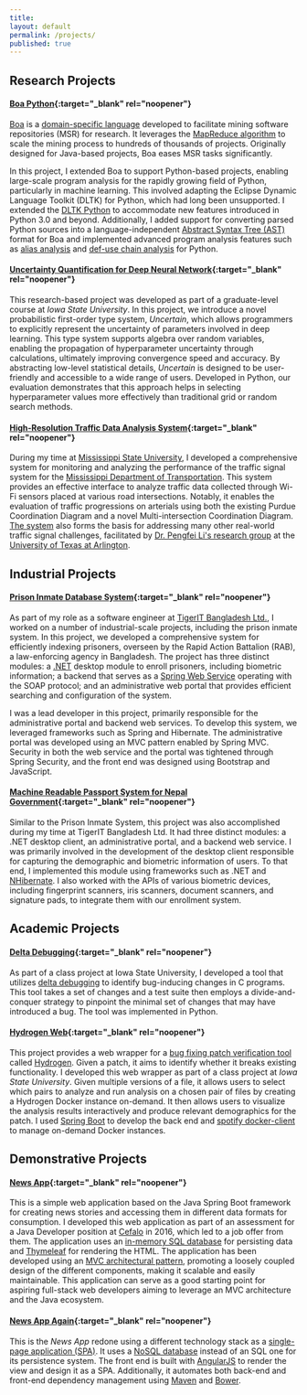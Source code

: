 ```yaml
---
title:
layout: default
permalink: /projects/
published: true
---
```


## Research Projects
  
#### [Boa Python](https://github.com/boalang/compiler/tree/pydatagen){:target="_blank" rel="noopener"}

[Boa](https://boa.cs.iastate.edu/) is a [domain-specific language](https://en.wikipedia.org/wiki/Domain-specific_language) developed to facilitate mining software repositories (MSR) for research. It leverages the [MapReduce algorithm](https://en.wikipedia.org/wiki/MapReduce) to scale the mining process to hundreds of thousands of projects. Originally designed for Java-based projects, Boa eases MSR tasks significantly. 

In this project, I extended Boa to support Python-based projects, enabling large-scale program analysis for the rapidly growing field of Python, particularly in machine learning. This involved adapting the Eclipse Dynamic Language Toolkit (DLTK) for Python, which had long been unsupported. I extended the [DLTK Python](https://projects.eclipse.org/projects/technology.dltk) to accommodate new features introduced in Python 3.0 and beyond. Additionally, I added support for converting parsed Python sources into a language-independent [Abstract Syntax Tree (AST)](https://en.wikipedia.org/wiki/Abstract_syntax_tree) format for Boa and implemented advanced program analysis features such as [alias analysis](https://en.wikipedia.org/wiki/Alias_analysis) and [def-use chain analysis](https://en.wikipedia.org/wiki/Use-define_chain) for Python.



#### [Uncertainty Quantification for Deep Neural Network](https://github.com/sayemimtiaz/Uncertainty-Quantification-in-DNN){:target="_blank" rel="noopener"}

This research-based project was developed as part of a graduate-level course at *Iowa State University*. In this project, we introduce a novel probabilistic first-order type system, *Uncertain<T>*, which allows programmers to explicitly represent the uncertainty of parameters involved in deep learning. This type system supports algebra over random variables, enabling the propagation of hyperparameter uncertainty through calculations, ultimately improving convergence speed and accuracy. By abstracting low-level statistical details, *Uncertain<T>* is designed to be user-friendly and accessible to a wide range of users. Developed in Python, our evaluation demonstrates that this approach helps in selecting hyperparameter values more effectively than traditional grid or random search methods.

#### [High-Resolution Traffic Data Analysis System](https://journals.sagepub.com/doi/abs/10.1177/0361198120918869){:target="_blank" rel="noopener"}


During my time at [Mississippi State University](https://www.msstate.edu/), I developed a comprehensive system for monitoring and analyzing the performance of the traffic signal system for the [Mississippi Department of Transportation](https://mdot.ms.gov/). This system provides an effective interface to analyze traffic data collected through Wi-Fi sensors placed at various road intersections. Notably, it enables the evaluation of traffic progressions on arterials using both the existing Purdue Coordination Diagram and a novel Multi-intersection Coordination Diagram. [The system](https://actionlab.uta.edu/UTAIM/) also forms the basis for addressing many other real-world traffic signal challenges, facilitated by [Dr. Pengfei Li's research group](https://actionlab.uta.edu/) at the [University of Texas at Arlington](https://www.uta.edu/).
</details>


## Industrial Projects

  #### [Prison Inmate Database System](https://www.thedailystar.net/city/database-prisoners-launched-rab-hq-214240){:target="_blank" rel="noopener"}
As part of my role as a software engineer at [TigerIT Bangladesh Ltd.](https://www.tigerit.com/), I worked on a number of industrial-scale projects, including the prison inmate system. In this project, we developed a comprehensive system for efficiently indexing prisoners, overseen by the Rapid Action Battalion (RAB), a law-enforcing agency in Bangladesh. The project has three distinct modules: a [.NET](https://dotnet.microsoft.com/) desktop module to enroll prisoners, including biometric information; a backend that serves as a [Spring Web Service](https://spring.io/projects/spring-ws) operating with the SOAP protocol; and an administrative web portal that provides efficient searching and configuration of the system.

I was a lead developer in this project, primarily responsible for the administrative portal and backend web services. To develop this system, we leveraged frameworks such as Spring and Hibernate. The administrative portal was developed using an MVC pattern enabled by Spring MVC. Security in both the web service and the portal was tightened through Spring Security, and the front end was designed using Bootstrap and JavaScript.

#### [Machine Readable Passport System for Nepal Government](https://kathmandupost.com/valley/2015/11/24/machine-readable-passport-live-enrolment-service-begins){:target="_blank" rel="noopener"}


Similar to the Prison Inmate System, this project was also accomplished during my time at TigerIT Bangladesh Ltd. It had three distinct modules: a .NET desktop client, an administrative portal, and a backend web service. I was primarily involved in the development of the desktop client responsible for capturing the demographic and biometric information of users. To that end, I implemented this module using frameworks such as .NET and [NHibernate](https://nhibernate.info/). I also worked with the APIs of various biometric devices, including fingerprint scanners, iris scanners, document scanners, and signature pads, to integrate them with our enrollment system.




## Academic Projects
#### [Delta Debugging](https://github.com/sayemimtiaz/delta_debugging){:target="_blank" rel="noopener"}


As part of a class project at Iowa State University, I developed a tool that utilizes [delta debugging](https://en.wikipedia.org/wiki/Delta_debugging) to identify bug-inducing changes in C programs. This tool takes a set of changes and a test suite then employs a divide-and-conquer strategy to pinpoint the minimal set of changes that may have introduced a bug. The tool was implemented in Python.

#### [Hydrogen Web](https://github.com/sayemimtiaz/HydrogenWeb){:target="_blank" rel="noopener"}


This project provides a web wrapper for a [bug fixing patch verification tool](https://dl.acm.org/doi/abs/10.1145/2568225.2568304) called [Hydrogen](https://github.com/iowastateuniversity-programanalysis/hydrogen). Given a patch, it aims to identify whether it breaks existing functionality. I developed this web wrapper as part of a class project at *Iowa State University*. Given multiple versions of a file, it allows users to select which pairs to analyze and run analysis on a chosen pair of files by creating a Hydrogen Docker instance on-demand. It then allows users to visualize the analysis results interactively and produce relevant demographics for the patch. I used [Spring Boot](https://spring.io/projects/spring-boot) to develop the back end and [spotify docker-client](https://mvnrepository.com/artifact/com.spotify/docker-client) to manage on-demand Docker instances.

## Demonstrative Projects

#### [News App](https://github.com/sayemimtiaz/newsapp){:target="_blank" rel="noopener"}

This is a simple web application based on the Java Spring Boot framework for creating news stories and accessing them in different data formats for consumption. I developed this web application as part of an assessment for a Java Developer position at [Cefalo](https://www.cefalo.com/en/) in 2016, which led to a job offer from them. The application uses an [in-memory SQL database](https://hsqldb.org/) for persisting data and [Thymeleaf](https://www.thymeleaf.org/) for rendering the HTML. The application has been developed using an [MVC architectural pattern](https://en.wikipedia.org/wiki/Model%E2%80%93view%E2%80%93controller), promoting a loosely coupled design of the different components, making it scalable and easily maintainable. This application can serve as a good starting point for aspiring full-stack web developers aiming to leverage an MVC architecture and the Java ecosystem.

#### [News App Again](https://github.com/sayemimtiaz/NewsApp-with-Angular-MongoDB){:target="_blank" rel="noopener"}

This is the *News App* redone using a different technology stack as a [single-page application (SPA)](https://en.wikipedia.org/wiki/Single-page_application). It uses a [NoSQL database](https://www.mongodb.com/) instead of an SQL one for its persistence system. The front end is built with [AngularJS](https://angularjs.org/) to render the view and design it as a SPA. Additionally, it automates both back-end and front-end dependency management using [Maven](https://maven.apache.org/) and [Bower](https://bower.io/).







